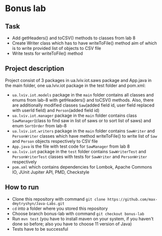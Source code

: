 # Bonus lab

## Task
+ Add getHeaders() and toCSV() methods to classes from lab 8
+ Create Writer class which has to have writeToFile() method aim of which is to write provided list of objects to CSV file
+ Write tests for writeToFile() method

## Project description
Project consist of 3 packages in ua.lviv.iot.saws package and App.java in the main folder, one ua.lviv.iot package in 
the test folder and pom.xml:
+ `ua.lviv.iot.models` package in the `main` folder contains all classes and enums from lab-8 with getHeaders() and 
  toCSV() methods. Also, there are additionally modified classes `Saw`(added field id, user field replaced with userId 
  field) and `Person`(added field id)
+ `ua.lviv.iot.manager` package in the `main` folder contains class `SawManager`(class to find saw in list of saws or 
  to sort list of saws) and enum `SortOrder` from lab-8
+ `ua.lviv.iot.writers` package in the `main` folder contains `SawWriter` and `PersonWriter` classes which have method 
  writeToFile() to write list of `Saw` and `Person` objects respectively to CSV file   
+ `App.java` is the file with test code for `SawManager` from lab 8
+ `ua.lviv.iot` package in the `test` folder contains `SawWriterTest` and `PersonWriterTest` classes with tests for 
  `SawWriter` and `PersonWriter` respectively
+ `pom.xml` which contains dependencies for Lombok, Apache Commons IO, JUnit Jupiter API, PMD, Checkstyle

## How to run
+ Clone this repository with command `git clone https://github.com/max-dmytryshyn/Java-Labs.git`
+ `cd` into a folder where you stored this repository
+ Choose branch bonus-lab with command `git checkout bonus-lab`
+ Run `mvn test` (you have to install maven on your system, if you haven't done so before; also you have 
  to choose 11 version of Java)
+ Tests have to be successful
